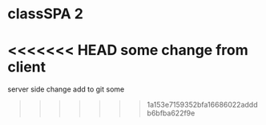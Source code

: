 # classSPA 2
<<<<<<< HEAD
some change from client
=======
server side change add to git
some
>>>>>>> 1a153e7159352bfa16686022adddb6bfba622f9e
